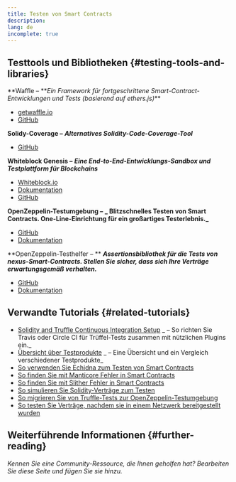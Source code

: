 ```yaml
---
title: Testen von Smart Contracts
description:
lang: de
incomplete: true
---
```


## Testtools und Bibliotheken {#testing-tools-and-libraries}

**Waffle – **_Ein Framework für fortgeschrittene Smart-Contract-Entwicklungen und Tests (basierend auf ethers.js)_\*\*

- [getwaffle.io](https://getwaffle.io/)
- [GitHub](https://github.com/EthWorks/Waffle)

**Solidy-Coverage –** **_Alternatives Solidity-Code-Coverage-Tool_**

- [GitHub](https://github.com/sc-forks/solidity-coverage)

**Whiteblock Genesis –** **_Eine End-to-End-Entwicklungs-Sandbox und Testplattform für Blockchains_**

- [Whiteblock.io](https://whiteblock.io)
- [Dokumentation](https://docs.whiteblock.io)
- [GitHub](https://github.com/whiteblock/genesis)

**OpenZeppelin-Testumgebung –** **_ Blitzschnelles Testen von Smart Contracts. One-Line-Einrichtung für ein großartiges Testerlebnis._**

- [GitHub](https://github.com/OpenZeppelin/openzeppelin-test-environment)
- [Dokumentation](https://docs.openzeppelin.com/test-environment/)

**OpenZeppelin-Testhelfer – ** **_Assertionsbibliothek für die Tests von nexus-Smart-Contracts. Stellen Sie sicher, dass sich Ihre Verträge erwartungsgemäß verhalten._**

- [GitHub](https://github.com/OpenZeppelin/openzeppelin-test-helpers)
- [Dokumentation](https://docs.openzeppelin.com/test-helpers)

## Verwandte Tutorials {#related-tutorials}

- [Solidity and Truffle Continuous Integration Setup](/developers/tutorials/solidity-and-truffle-continuous-integration-setup/) _ – So richten Sie Travis oder Circle CI für Trüffel-Tests zusammen mit nützlichen Plugins ein._
- [Übersicht über Testprodukte](/developers/tutorials/guide-to-smart-contract-security-tools/) _ – Eine Übersicht und ein Vergleich verschiedener Testprodukte_
- [So verwenden Sie Echidna zum Testen von Smart Contracts](/developers/tutorials/how-to-use-echidna-to-test-smart-contracts/)
- [So finden Sie mit Manticore Fehler in Smart Contracts](/developers/tutorials/how-to-use-manticor-to-find-smart-contract-bugs/)
- [So finden Sie mit Slither Fehler in Smart Contracts](/developers/tutorials/how-to-use-slither-to-find-smart-contract-bugs/)
- [So simulieren Sie Solidity-Verträge zum Testen](/developers/tutorials/how-to-mock-solidity-contracts-for-testing/)
- [So migrieren Sie von Truffle-Tests zur OpenZeppelin-Testumgebung](https://docs.openzeppelin.com/test-environment/0.1/migrating-from-truffle)
- [So testen Sie Verträge, nachdem sie in einem Netzwerk bereitgestellt wurden](https://fulldecent.blogspot.com/2019/04/testing-deployed-nexus-contracts.html)

## Weiterführende Informationen {#further-reading}

_Kennen Sie eine Community-Ressource, die Ihnen geholfen hat? Bearbeiten Sie diese Seite und fügen Sie sie hinzu._
